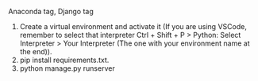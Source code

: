 Anaconda tag, Django tag

1. Create a virtual environment and activate it (If you are using VSCode, remember to select that interpreter Ctrl + Shift + P > Python: Select Interpreter > Your Interpreter (The one with your environment name at the end)).
2. pip install requirements.txt.
3. python manage.py runserver


